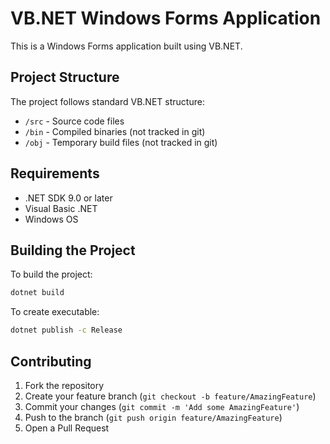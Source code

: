 # VB.NET Windows Forms Application

This is a Windows Forms application built using VB.NET.

## Project Structure

The project follows standard VB.NET structure:
- `/src` - Source code files
- `/bin` - Compiled binaries (not tracked in git)
- `/obj` - Temporary build files (not tracked in git)

## Requirements

- .NET SDK 9.0 or later
- Visual Basic .NET
- Windows OS

## Building the Project

To build the project:
```bash
dotnet build
```

To create executable:
```bash
dotnet publish -c Release
```

## Contributing

1. Fork the repository
2. Create your feature branch (`git checkout -b feature/AmazingFeature`)
3. Commit your changes (`git commit -m 'Add some AmazingFeature'`)
4. Push to the branch (`git push origin feature/AmazingFeature`)
5. Open a Pull Request
